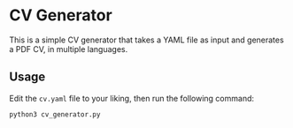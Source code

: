 # CV Generator

This is a simple CV generator that takes a YAML file as input and generates a PDF CV, in multiple languages.

## Usage

Edit the `cv.yaml` file to your liking, then run the following command:

```bash
python3 cv_generator.py
```
